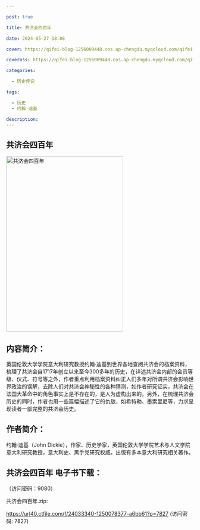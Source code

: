 ```yaml
---

post: true

title: 共济会四百年

date: 2024-05-27 18:08

cover: https://qifei-blog-1256009448.cos.ap-chengdu.myqcloud.com/qifei-blog/6600ede39f345e8d03c4154d.jpg

coveross: https://qifei-blog-1256009448.cos.ap-chengdu.myqcloud.com/qifei-blog/6600ede39f345e8d03c4154d.jpg

categories:

  - 历史传记

tags:

  - 历史
  - 约翰·迪基

description:
---
```


## 共济会四百年
<img alt="共济会四百年 " class="aligncenter loading" data-was-processed="true" decoding="async" fetchpriority="high" height="471" src="https://qifei-blog-1256009448.cos.ap-chengdu.myqcloud.com/qifei-blog/6600ede39f345e8d03c4154d.jpg " style="cursor: zoom-in;" width="314"/>

## 内容简介：

英国伦敦大学学院意大利研究教授约翰·迪基到世界各地查阅共济会的档案资料，梳理了共济会自1717年创立以来至今300多年的历史，在详述共济会内部的会员等级、仪式、符号等之外，作者重点利用档案资料纠正人们多年对所谓共济会影响世界政治的误解，去除人们对共济会神秘性的各种猜测，如作者研究证实，共济会在法国大革命中的角色事实上是不存在的，是人为虚构出来的。另外，在梳理共济会历史的同时，作者也用一些篇幅描述了它的仇敌，如希特勒、墨索里尼等，力求呈现读者一部完整的共济会历史。

## 作者简介：

约翰·迪基（John Dickie），作家、历史学家，英国伦敦大学学院艺术与人文学院意大利研究教授，意大利史、黑手党研究权威。出版有多本意大利研究相关著作。

## 共济会四百年 电子书下载：

 （访问密码：9080）

共济会四百年.zip: 

https://url40.ctfile.com/f/24033340-1250078377-a6bb61?p=7827 (访问密码: 7827)
